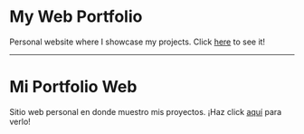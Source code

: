 # My Web Portfolio

Personal website where I showcase my projects. Click [here](https://pabloyamakata.netlify.app/) to see it!

---

# Mi Portfolio Web

Sitio web personal en donde muestro mis proyectos. ¡Haz click [aquí](https://pabloyamakata.netlify.app/) para verlo!
